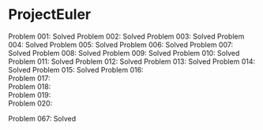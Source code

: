 # ProjectEuler

Problem 001:	Solved
Problem 002:	Solved
Problem 003:	Solved
Problem 004:	Solved
Problem 005:	Solved
Problem 006:	Solved
Problem 007:	Solved
Problem 008:	Solved
Problem 009:	Solved
Problem 010:	Solved
Problem 011:	Solved
Problem 012:	Solved
Problem 013:	Solved
Problem 014:	Solved
Problem 015:	Solved
Problem 016:	
Problem 017:	
Problem 018:	
Problem 019:	
Problem 020:	

Problem 067:	Solved

